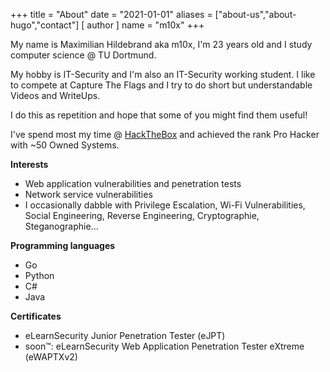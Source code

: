 +++
title = "About"
date = "2021-01-01"
aliases = ["about-us","about-hugo","contact"]
[ author ]
  name = "m10x"
+++

My name is Maximilian Hildebrand aka m10x, I'm 23 years old and I study computer science @ TU Dortmund.

My hobby is IT-Security and I'm also an IT-Security working student. I like to compete at Capture The Flags and I try to do short but understandable Videos and WriteUps.

I do this as repetition and hope that some of you might find them useful!

I've spend most my time @ [HackTheBox](https://www.hackthebox.eu/home/users/profile/19366) and achieved the rank Pro Hacker with ~50 Owned Systems.

**Interests**

* Web application vulnerabilities and penetration tests
* Network service vulnerabilities
* I occasionally dabble with Privilege Escalation, Wi-Fi Vulnerabilities, Social Engineering, Reverse Engineering, Cryptographie, Steganographie...

**Programming languages**

* Go
* Python
* C#
* Java

**Certificates**

* eLearnSecurity Junior Penetration Tester (eJPT)
* soon™: eLearnSecurity Web Application Penetration Tester eXtreme (eWAPTXv2)